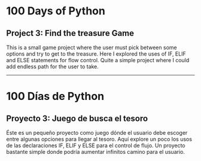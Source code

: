 # 100 Days of Python
## Project 3: Find the treasure Game

This is a small game project where the user must pick between some options and try to get to the treasure.
Here I explored the uses of IF, ELIF and ELSE statements for flow control. Quite a simple project where I could add endless path for the user to take.

-----------------------------------------------------------------------------------------------------------------------------------------------------------------

# 100 Días de Python
## Proyecto 3: Juego de busca el tesoro

Éste es un pequeño proyecto como juego dónde el usuario debe escoger entre algunas opciones para llegar al tesoro.
Aquí explore un poco los usos de las declaraciones IF, ELIF y ELSE para el control de flujo. Un proyecto bastante simple donde podría aumentar infinitos camino para el usuario.

